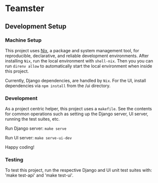 # Teamster

## Development Setup

### Machine Setup

This project uses [Nix](https://nixos.org/download/), a package and system management tool, for reproducible, declarative, and reliable development environments. After installing `Nix`, run the local environment with `shell-nix`. Then you you can run `direnv allow` to automatically start the local environment when inside this project.

Currently, Django dependencies, are handled by `Nix`. For the UI, install dependencies via `npm install` from the /ui directory.

### Development

As a project centric helper, this project uses a `makefile`. See the contents for common operations such as setting up the Django server, UI server, running the test suites, etc.

Run Django server: `make serve`

Run UI server: `make serve-ui-dev`

Happy coding!

### Testing

To test this project, run the respective Django and UI unit test suites with: 'make test-api' and 'make test-ui'.
